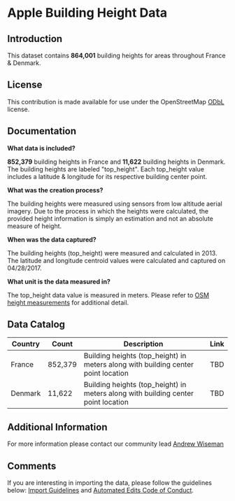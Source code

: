# Apple Building Height Data


## Introduction

This dataset contains **864,001** building heights for areas throughout France & Denmark. 


## License

This contribution is made available for use under the OpenStreetMap [ODbL](https://opendatacommons.org/licenses/odbl/) license.


## Documentation

**What data is included?**

**852,379** building heights in France and **11,622** building heights in Denmark.  The building heights are labeled "top_height".  Each top_height value includes a latitude & longitude for its respective building center point.  

**What was the creation process?**

The building heights were measured using sensors from low altitude aerial imagery.  Due to the process in which the heights were calculated, the provided height information is simply an estimation and not an absolute measure of height.  

**When was the data captured?**

The building heights (top_height) were measured and calculated in 2013.  The latitude and longitude centroid values were calculated and captured on 04/28/2017.  

**What unit is the data measured in?**

The top_height data value is measured in meters. Please refer to [OSM height measurements](https://wiki.openstreetmap.org/wiki/Map_Features/Units) for additional detail.  


## Data Catalog

| Country     | Count           | Description                                                                        | Link  |
| ------------|-----------------|------------------------------------------------------------------------------------|-------|
| France      | 852,379         | Building heights (top_height) in meters along with building center point location  | TBD   |
| Denmark     | 11,622          | Building heights (top_height) in meters along with building center point location  | TBD   |



## Additional Information
For more information please contact our community lead [Andrew Wiseman](https://www.openstreetmap.org/user/Marion%20Barry)


## Comments
If you are interesting in importing the data, please follow the guidelines below: [Import Guidelines](https://wiki.openstreetmap.org/wiki/Import/Guidelines) and [Automated Edits Code of Conduct](https://wiki.openstreetmap.org/wiki/Automated_Edits_code_of_conduct).

